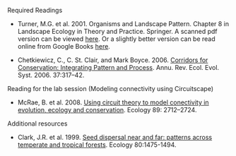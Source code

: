 Required Readings

- Turner, M.G. et al. 2001. Organisms and Landscape Pattern. Chapter 8 in Landscape Ecology in Theory and Practice. Springer. A scanned pdf version can be viewed [here](../readings/Turner_2001_ch08.pdf). Or a slightly better version can be read online from Google Books [here](http://books.google.com/books?hl=en&lr=&id=RENW9Nq6IDYC&oi=fnd&pg=PR5&dq=turner+organisms+and+landscape+pattern&ots=oyzdpa7uji&sig=Y6UlUAYbcUm3IrCTXAaSk5kDP3s#v=onepage&q=turner%20organisms%20and%20landscape%20pattern&f=false).

- Chetkiewicz, C., C. St. Clair, and Mark Boyce. 2006. [Corridors for Conservation: Integrating Pattern and Process](../readings/Chetkiewicz_2006.pdf). Annu. Rev. Ecol. Evol. Syst. 2006. 37:317–42.

Reading for the lab session (Modeling connectivity using Circuitscape)

- McRae, B. et al. 2008. [Using circuit theory to model conectivity in evolution, ecology and conservation](McRae_2008.pdf). Ecology 89: 2712–2724.

Additional resources

- Clark, J.R. et al. 1999. [Seed dispersal near and far: patterns across temperate and tropical forests](../readings/Clarke_1999.pdf). Ecology 80:1475-1494.
